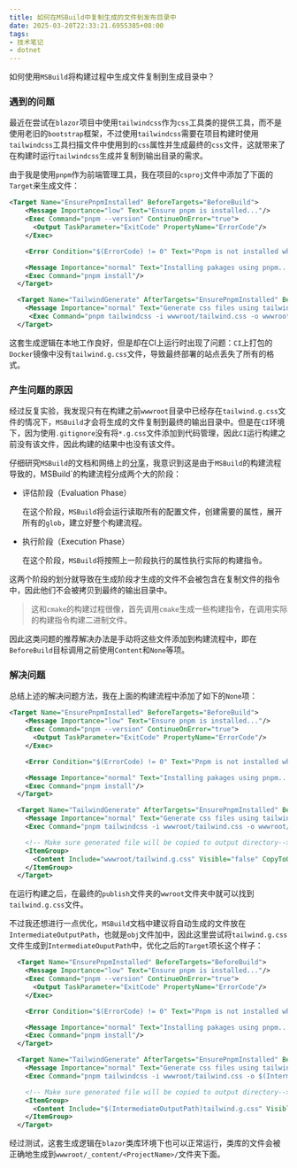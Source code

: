 ```yaml
---
title: 如何在MSBuild中复制生成的文件到发布目录中
date: 2025-03-20T22:33:21.6955385+08:00
tags:
- 技术笔记
- dotnet
---
```


 如何使用`MSBuild`将构建过程中生成文件复制到生成目录中？

<!--more-->

### 遇到的问题

最近在尝试在`blazor`项目中使用`tailwindcss`作为`css`工具类的提供工具，而不是使用老旧的`bootstrap`框架，不过使用`tailwindcss`需要在项目构建时使用`tailwindcss`工具扫描文件中使用到的`css`属性并生成最终的`css`文件，这就带来了在构建时运行`tailwindcss`生成并复制到输出目录的需求。

由于我是使用`pnpm`作为前端管理工具，我在项目的`csproj`文件中添加了下面的`Target`来生成文件：

```xml
<Target Name="EnsurePnpmInstalled" BeforeTargets="BeforeBuild">
    <Message Importance="low" Text="Ensure pnpm is installed..."/>
    <Exec Command="pnpm --version" ContinueOnError="true">
      <Output TaskParameter="ExitCode" PropertyName="ErrorCode"/>
    </Exec>

    <Error Condition="$(ErrorCode) != 0" Text="Pnpm is not installed which is required for build."/>

    <Message Importance="normal" Text="Installing pakages using pnpm..."/>
    <Exec Command="pnpm install"/>
  </Target>

  <Target Name="TailwindGenerate" AfterTargets="EnsurePnpmInstalled" BeforeTargets="BeforeBuild">
    <Message Importance="normal" Text="Generate css files using tailwind..."/>
     <Exec Command="pnpm tailwindcss -i wwwroot/tailwind.css -o wwwroot/tailwind.g.css"/>
  </Target>
```

这套生成逻辑在本地工作良好，但是却在CI上运行时出现了问题：`CI`上打包的`Docker`镜像中没有`tailwind.g.css`文件，导致最终部署的站点丢失了所有的格式。

### 产生问题的原因

经过反复实验，我发现只有在构建之前`wwwroot`目录中已经存在`tailwind.g.css`文件的情况下，`MSBuild`才会将生成的文件复制到最终的输出目录中。但是在`CI`环境下，因为使用`.gitignore`没有将`*.g.css`文件添加到代码管理，因此`CI`运行构建之前没有该文件，因此构建的结果中也没有该文件。

仔细研究`MSBuild`的文档和网络上的[分享](https://gist.github.com/BenVillalobos/c671baa1e32127f4ab582a5abd66b005)，我意识到这是由于`MSBuild`的构建流程导致的，MSBuild`的构建流程分成两个大的阶段：

- 评估阶段（Evaluation Phase）

  在这个阶段，`MSBuild`将会运行读取所有的配置文件，创建需要的属性，展开所有的`glob`，建立好整个构建流程。

- 执行阶段（Execution Phase）

  在这个阶段，`MSBuild`将按照上一阶段执行的属性执行实际的构建指令。

这两个阶段的划分就导致在生成阶段才生成的文件不会被包含在复制文件的指令中，因此他们不会被拷贝到最终的输出目录中。

>这和`cmake`的构建过程很像，首先调用`cmake`生成一些构建指令，在调用实际的构建指令构建二进制文件。

因此这类问题的推荐解决办法是手动将这些文件添加到构建流程中，即在`BeforeBuild`目标调用之前使用`Content`和`None`等项。

### 解决问题

总结上述的解决问题方法，我在上面的构建流程中添加了如下的`None`项：

```xml
<Target Name="EnsurePnpmInstalled" BeforeTargets="BeforeBuild">
    <Message Importance="low" Text="Ensure pnpm is installed..."/>
    <Exec Command="pnpm --version" ContinueOnError="true">
      <Output TaskParameter="ExitCode" PropertyName="ErrorCode"/>
    </Exec>

    <Error Condition="$(ErrorCode) != 0" Text="Pnpm is not installed which is required for build."/>

    <Message Importance="normal" Text="Installing pakages using pnpm..."/>
    <Exec Command="pnpm install"/>
  </Target>

  <Target Name="TailwindGenerate" AfterTargets="EnsurePnpmInstalled" BeforeTargets="BeforeBuild">
    <Message Importance="normal" Text="Generate css files using tailwind..."/>
    <Exec Command="pnpm tailwindcss -i wwwroot/tailwind.css -o wwwroot/tailwind.g.css"/>

    <!-- Make sure generated file will be copied to output directory-->
    <ItemGroup>
      <Content Include="wwwroot/tailwind.g.css" Visible="false" CopyToOutputDirectory="PreserveNewest"/>
    </ItemGroup>
  </Target>
```

在运行构建之后，在最终的`publish`文件夹的`wwroot`文件夹中就可以找到`tailwind.g.css`文件。

不过我还想进行一点优化，`MSBuild`文档中建议将自动生成的文件放在`IntermediateOutputPath`，也就是`obj`文件加中，因此这里尝试将`tailwind.g.css`文件生成到`IntermediateOuputPath`中，优化之后的`Target`项长这个样子：

```xml
  <Target Name="EnsurePnpmInstalled" BeforeTargets="BeforeBuild">
    <Message Importance="low" Text="Ensure pnpm is installed..."/>
    <Exec Command="pnpm --version" ContinueOnError="true">
      <Output TaskParameter="ExitCode" PropertyName="ErrorCode"/>
    </Exec>

    <Error Condition="$(ErrorCode) != 0" Text="Pnpm is not installed which is required for build."/>

    <Message Importance="normal" Text="Installing pakages using pnpm..."/>
    <Exec Command="pnpm install"/>
  </Target>

  <Target Name="TailwindGenerate" AfterTargets="EnsurePnpmInstalled" BeforeTargets="BeforeBuild">
    <Message Importance="normal" Text="Generate css files using tailwind..."/>
    <Exec Command="pnpm tailwindcss -i wwwroot/tailwind.css -o $(IntermediateOutputPath)tailwind.g.css"/>

    <!-- Make sure generated file will be copied to output directory-->
    <ItemGroup>
      <Content Include="$(IntermediateOutputPath)tailwind.g.css" Visible="false" TargetPath="wwwroot/tailwind.g.css"/>
    </ItemGroup>
  </Target>
```

经过测试，这套生成逻辑在`blazor`类库环境下也可以正常运行，类库的文件会被正确地生成到`wwwroot/_content/<ProjectName>/`文件夹下面。

